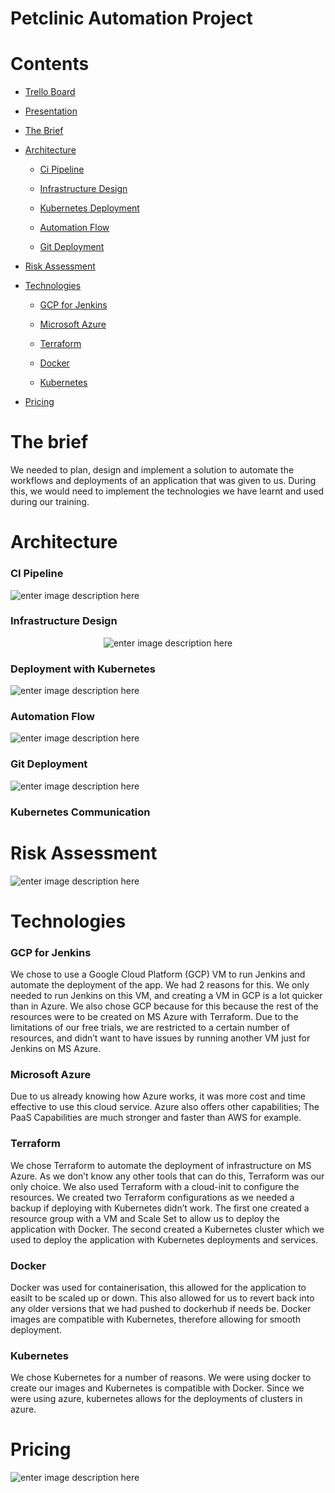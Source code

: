 <h1 id="petclinic-automation-project">Petclinic Automation Project</h1>
<h1 id="contents">Contents</h1>
<ul>
<li>
  
<a href="https://trello.com/b/rBI13jJk/group-project">Trello Board</a>

</li>
<li>
  
<a href="https://drive.google.com/file/d/1uVVw3HS9nQGnMFknOAYQVDPsUplLz1bc/view?usp=sharing">Presentation</a>

</li>
<li>

[The Brief](#the-brief)

</li>
<li>
  
[Architecture](#architecture)

<ul>
<li>
  
[Ci Pipeline](#ci-pipeline)
  
</li>
<li>
  
[Infrastructure Design](#infrastructure-design)

</li>
<li>
  
[Kubernetes Deployment](#deployment)
  
</li>
<li>
  
[Automation Flow](#automation)
  
</li>
<li>
  
[Git Deployment](#git)
  
</li>
</ul>
</li>
<li>

[Risk Assessment](#risk-assessment)

</li>
<li>
  
[Technologies](#technologies)

<ul>
<li>
 
[GCP for Jenkins](#gcp-for-jenkins)

</li>
<li>
  
[Microsoft Azure](#microsoft-azure)

</li>
<li>
  
[Terraform](#terraform)

</li>
<li>
  
[Docker](#docker)

</li>
<li>
  
[Kubernetes](#kubernetes)

</li>
</li>
</ul>
<li>
  
[Pricing](#pricing)

</li>
</ul>
<h1 id="the-brief">The brief</h1>
<p>We needed to plan, design and implement a solution to automate the workflows and deployments of an application that was given to us. During this, we would need to implement the technologies we have learnt and used during our training.</p>
<h1 id="architecture">Architecture</h1>
<h3 id="ci-pipeline">CI Pipeline</h3>
<p><img src="https://i.imgur.com/FUXioym.png" alt="enter image description here"></p>
<h3 id="infrastructure-design">Infrastructure Design</h3>
<p align="center"><img src="https://i.imgur.com/emcmhnh.png" alt="enter image description here"></div></p>
<h3 id="deployment">Deployment with Kubernetes</h3>
<p><img src="https://i.imgur.com/xwTj7Tt.png" alt="enter image description here"></p>
<h3 id="automation">Automation Flow</h3>
<p><img src="https://i.imgur.com/JVRe3cH.png" alt="enter image description here"></p>
<h3 id="git">Git Deployment</h3>
<p><img src="https://i.imgur.com/Kg406RG.png" alt="enter image description here"></p>
<h3 id="git">Kubernetes Communication</h3>
<p><id src="https://i.imgur.com/XT3JEMZ.png" alt="enter image description here"></p>
<h1 id="risk-assessment">Risk Assessment</h1>
<p><img src="https://i.imgur.com/nnljm6E.png" alt="enter image description here"></p>
<h1 id="technologies">Technologies</h1>
<h3 id="gcp-for-jenkins">GCP for Jenkins</h3>
<p>We chose to use a Google Cloud Platform (GCP) VM to run Jenkins and automate the deployment of the app. We had 2 reasons for this. We only needed to run Jenkins on this VM, and creating a VM in GCP is a lot quicker than in Azure. We also chose GCP because for this because the rest of the resources were to be created on MS Azure with Terraform. Due to the limitations of our free trials, we are restricted to a certain number of resources, and didn’t want to have issues by running another VM just for Jenkins on MS Azure.</p>
<h3 id="microsoft-azure">Microsoft Azure</h3>
<p>Due to us already knowing how Azure works, it was more cost and time effective to use this cloud service. Azure also offers other capabilities; The PaaS Capabilities are much stronger and faster than AWS for example.</p>
<h3 id="terraform">Terraform</h3>
<p>We chose Terraform to automate the deployment of infrastructure on MS Azure. As we don’t know any other tools that can do this, Terraform was our only choice. We also used Terraform with a cloud-init to configure the resources. We created two Terraform configurations as we needed a backup if deploying with Kubernetes didn’t work. The first one created a resource group with a VM and Scale Set to allow us to deploy the application with Docker. The second created a Kubernetes cluster which we used to deploy the application with Kubernetes deployments and services.</p>
<h3 id="docker">Docker</h3>
<p>Docker was used for containerisation, this allowed for the application to easilt to be scaled up or down. This also allowed for us to revert back into any older versions that we had pushed to dockerhub if needs be. Docker images are compatible with Kubernetes, therefore allowing for smooth deployment.</p>
<h3 id="kubernetes">Kubernetes</h3>
<p>We chose Kubernetes for a number of reasons. We were using docker to create our images and Kubernetes is compatible with Docker. Since we were using azure, kubernetes allows for the deployments of clusters in azure.</p>
<h1 id="pricing">Pricing</h1>
<p><img src="https://i.imgur.com/3ns1fGo.jpg" alt="enter image description here"></p>
